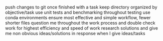 push changes to git once finished with a task
keep directory organized by objective/task
use unit tests and benchmarking throughout testing
use conda environments
ensure most effective and simple workflow, fewer shorter files
question me throughout the work process and double check work for highest efficiency and speed of work
research solutions and give me non obvious ideas/solutions in response when I give ideas/tasks
